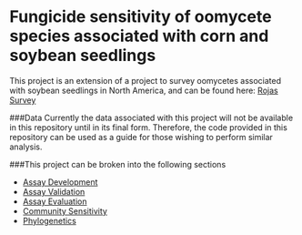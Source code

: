 # Fungicide sensitivity of oomycete species associated with corn and soybean seedlings

This project is an extension of a project to survey oomycetes associated with soybean seedlings in North America, and can be found here: [Rojas Survey](https://github.com/Chilverslab/Rojas_Survey_Phytopath_2016)

###Data 
Currently the data associated with this project will not be available in this repository until in its final form. Therefore, the code provided in this repository can be used as a guide for those wishing to perform similar analysis.

###This project can be broken into the following sections
* [Assay Development](AssayDevelopment.md)
* [Assay Validation](MethodCorrelation.md)
* [Assay Evaluation](Zfactor.md)
* [Community Sensitivity](FungicideSensitivity.md)
* [Phylogenetics](Phylogenetics.md)

 

